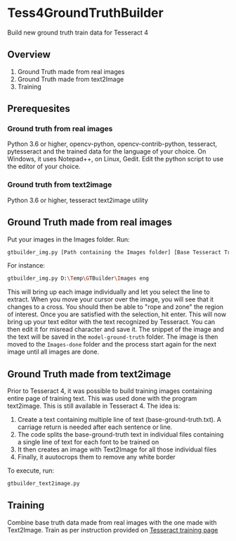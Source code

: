 # Tess4GroundTruthBuilder
Build new ground truth train data  for Tesseract 4

## Overview

1. Ground Truth made from real images
2. Ground Truth made from text2Image
3. Training

## Prerequesites

### Ground truth from real images
Python 3.6 or higher, opencv-python, opencv-contrib-python, tesseract, pytesseract and the trained data for the language of your choice.  On Windows, it uses Notepad++, on Linux, Gedit.  Edit the python script to use the editor of your choice.

### Ground truth from text2image
Python 3.6 or higher, tesseract text2image utility


## Ground Truth made from real images

Put your images in the Images folder.
Run:
```bash
gtbuilder_img.py [Path containing the Images folder] [Base Tesseract Trained Data]
````
For instance:
````bash
gtbuilder_img.py D:\Temp\GTBuilder\Images eng
````
This will bring up each image individually and let you select the line to extract.  When you move your cursor over the image, you will see that it changes to a cross.  You should then be able to "rope and zone" the region of interest.  Once you are satisfied with the selection, hit enter.  This will now bring up your text editor with the text recognized by Tesseract.  You can then edit it for misread character and save it.  The snippet of the image and the text will be saved in the `model-ground-truth` folder.  The image is then moved to the `Images-done` folder and the process start again for the next image until all images are done.

## Ground Truth made from text2image

Prior to Tesseract 4, it was possible to build training images containing entire page of training text.  This was used done with the program text2image.  This is still available in Tesseract 4.  The idea is:

1. Create a text containing multiple line of text (base-ground-truth.txt).  A carriage return is needed after each sentence or line.
2. The code splits the base-ground-truth text in individual files containing a single line of text for each font to be trained on
3. It then creates an image with Text2Image for all those individual files
4. Finally, it auutocrops them to remove any white border

To execute, run:
````bash
gtbuilder_text2image.py
````

## Training

Combine base truth data made from real images with the one made with Text2Image.
Train as per instruction provided on [Tesseract training page](https://github.com/tesseract-ocr/tesstrain)